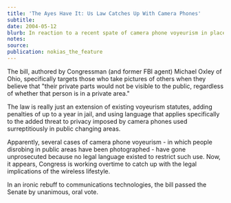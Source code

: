 ```yaml
---
title: 'The Ayes Have It: Us Law Catches Up With Camera Phones'
subtitle:
date: 2004-05-12
blurb: In reaction to a recent spate of camera phone voyeurism in places like locker rooms and bleacher seats, a new bill has been put before the US Congress that would make it illegal to videotape, photograph, film, broadcast or record a person who is naked or in underwear in any location a reasonable person would believe that he or she could disrobe in privacy.
notes:
source:
publication: nokias_the_feature
---
```


The bill, authored by Congressman (and former FBI agent) Michael Oxley of Ohio, specifically targets those who take pictures of others when they believe that "their private parts would not be visible to the public, regardless of whether that person is in a private area."

The law is really just an extension of existing voyeurism statutes, adding penalties of up to a year in jail, and using language that applies specifically to the added threat to privacy imposed by camera phones used surreptitiously in public changing areas.

Apparently, several cases of camera phone voyeurism - in which people disrobing in public areas have been photographed - have gone unprosecuted because no legal language existed to restrict such use. Now, it appears, Congress is working overtime to catch up with the legal implications of the wireless lifestyle.

In an ironic rebuff to communications technologies, the bill passed the Senate by unanimous, oral vote.
